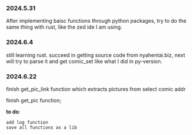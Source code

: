 ### 2024.5.31

  After implementing baisc functions through python packages, try to do the same thing with rust, like the zed ide I am using.

### 2024.6.4

  still learning rust. succeed in getting source code from nyahentai.biz, next will try to parse it and get comic_set like what I did in py-version.

### 2024.6.22

  finish get_pic_link function which extracts pictures from select comic addr
  
  finish get_pic function; 
  
  **to do**:

    add log function
    save all functions as a lib 